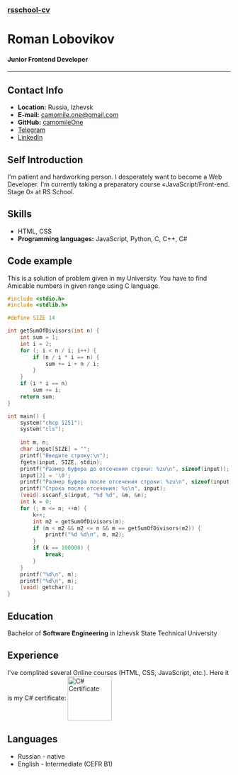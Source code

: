 ### [rsschool-cv](rsccool-cv)


#  Roman Lobovikov
#### Junior Frontend Developer
---
## Contact Info

* **Location:** Russia, Izhevsk
* **E-mail:** [camomile.one@gmail.com](camomile.one@gmail.com)
* **GitHub:** [camomileOne](https://github.com/camomileOne/)
* [Telegram](https://t.me/IZH_Roman_Lobovikov)
* [LinkedIn](https://www.linkedin.com/in/roman-lobovikov-1850a327/)


## Self Introduction

I'm patient and hardworking person. I desperately want to become a Web Developer. I'm currently taking a preparatory course «JavaScript/Front-end. Stage 0» at RS School.

## Skills

* HTML, CSS
* **Programming languages:** JavaScript, Python, C, C++, C#

## Code example
This is a solution of problem given in my University. You have to find Amicable numbers in given range using C language.

```c
#include <stdio.h>
#include <stdlib.h>

#define SIZE 14

int getSumOfDivisors(int n) {
    int sum = 1;
    int i = 2;
    for (; i < n / i; i++) {
        if (n / i * i == n) {
            sum += i + n / i;
        }
    }
    if (i * i == n)
        sum += i;
    return sum;
}

int main() {
    system("chcp 1251");
    system("cls");
    
    int m, n;
    char input[SIZE] = "";
    printf("Введите строку:\n");
    fgets(input, SIZE, stdin);
    printf("Размер буфера до отсечения строки: %zu\n", sizeof(input));
    input[2] = '\0';
    printf("Размер буфера после отсечения строки: %zu\n", sizeof(input));
    printf("Строка после отсечения: %s\n", input);
    (void) sscanf_s(input, "%d %d", &m, &n);
    int k = 0;
    for (; m <= n; ++m) {
        k++;
        int m2 = getSumOfDivisors(m);
        if (m < m2 && m2 <= n && m == getSumOfDivisors(m2)) {
            printf("%d %d\n", m, m2);
        }
        if (k == 100000) {
            break;
        }
    }
    printf("%d\n", m);
    printf("%d\n", m);
    (void) getchar();
}
```
## Education

Bachelor of **Software Engineering** in Izhevsk State Technical University

## Experience

I've complited several Online courses (HTML, CSS, JavaScript, etc.). Here it is my C# certificate:
[<img align="center" alt="C# Certificate" width="100px"  src="img/cert.png" />](https://rs.school/) 

## Languages

- Russian - native
- English - Intermediate (CEFR B1)
